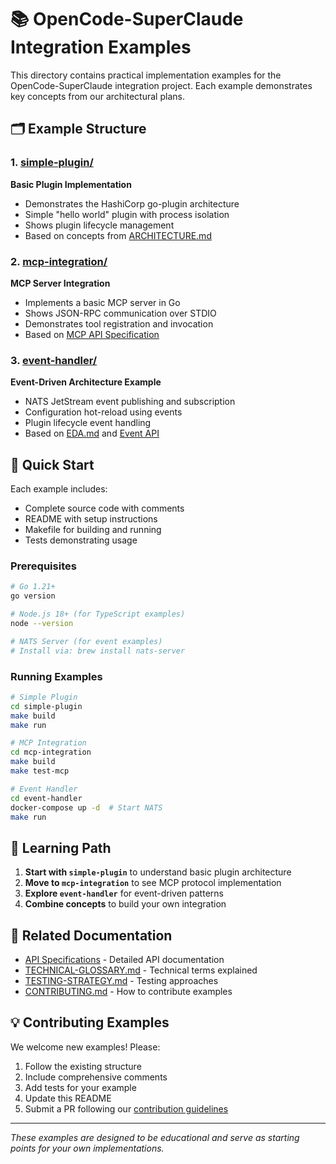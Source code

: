 # 📚 OpenCode-SuperClaude Integration Examples

This directory contains practical implementation examples for the OpenCode-SuperClaude integration project. Each example demonstrates key concepts from our architectural plans.

## 🗂️ Example Structure

### 1. [simple-plugin/](./simple-plugin/)
**Basic Plugin Implementation**
- Demonstrates the HashiCorp go-plugin architecture
- Simple "hello world" plugin with process isolation
- Shows plugin lifecycle management
- Based on concepts from [ARCHITECTURE.md](../ARCHITECTURE.md)

### 2. [mcp-integration/](./mcp-integration/)
**MCP Server Integration**
- Implements a basic MCP server in Go
- Shows JSON-RPC communication over STDIO
- Demonstrates tool registration and invocation
- Based on [MCP API Specification](../API-SPECIFICATIONS/mcp-api.md)

### 3. [event-handler/](./event-handler/)
**Event-Driven Architecture Example**
- NATS JetStream event publishing and subscription
- Configuration hot-reload using events
- Plugin lifecycle event handling
- Based on [EDA.md](../EDA.md) and [Event API](../API-SPECIFICATIONS/event-api.md)

## 🚀 Quick Start

Each example includes:
- Complete source code with comments
- README with setup instructions
- Makefile for building and running
- Tests demonstrating usage

### Prerequisites
```bash
# Go 1.21+
go version

# Node.js 18+ (for TypeScript examples)
node --version

# NATS Server (for event examples)
# Install via: brew install nats-server
```

### Running Examples

```bash
# Simple Plugin
cd simple-plugin
make build
make run

# MCP Integration
cd mcp-integration
make build
make test-mcp

# Event Handler
cd event-handler
docker-compose up -d  # Start NATS
make run
```

## 📖 Learning Path

1. **Start with `simple-plugin`** to understand basic plugin architecture
2. **Move to `mcp-integration`** to see MCP protocol implementation
3. **Explore `event-handler`** for event-driven patterns
4. **Combine concepts** to build your own integration

## 🔗 Related Documentation

- [API Specifications](../API-SPECIFICATIONS/) - Detailed API documentation
- [TECHNICAL-GLOSSARY.md](../TECHNICAL-GLOSSARY.md) - Technical terms explained
- [TESTING-STRATEGY.md](../TESTING-STRATEGY.md) - Testing approaches
- [CONTRIBUTING.md](../CONTRIBUTING.md) - How to contribute examples

## 💡 Contributing Examples

We welcome new examples! Please:
1. Follow the existing structure
2. Include comprehensive comments
3. Add tests for your example
4. Update this README
5. Submit a PR following our [contribution guidelines](../CONTRIBUTING.md)

---

*These examples are designed to be educational and serve as starting points for your own implementations.*